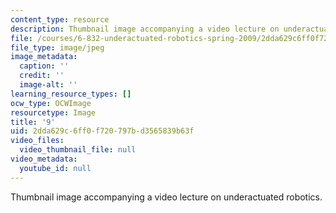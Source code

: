 ```yaml
---
content_type: resource
description: Thumbnail image accompanying a video lecture on underactuated robotics.
file: /courses/6-832-underactuated-robotics-spring-2009/2dda629c6ff0f720797bd3565839b63f_9.jpg
file_type: image/jpeg
image_metadata:
  caption: ''
  credit: ''
  image-alt: ''
learning_resource_types: []
ocw_type: OCWImage
resourcetype: Image
title: '9'
uid: 2dda629c-6ff0-f720-797b-d3565839b63f
video_files:
  video_thumbnail_file: null
video_metadata:
  youtube_id: null
---
```

Thumbnail image accompanying a video lecture on underactuated robotics.